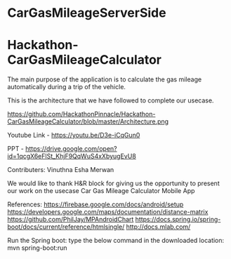 # CarGasMileageServerSide

# Hackathon-CarGasMileageCalculator

The main purpose of the application is to calculate the gas mileage automatically during a trip of the vehicle.

This is the architecture that we have followed to complete our usecase.

https://github.com/HackathonPinnacle/Hackathon-CarGasMileageCalculator/blob/master/Architecture.png

Youtube Link - https://youtu.be/D3e-iCqGun0

PPT - https://drive.google.com/open?id=1qcgX6eFlSt_KhjF9QqWuS4xXbyugEvU8

Contributers:
Vinuthna
Esha
Merwan

We would like to thank H&R block for giving us the opportunity to present our work on the usecase Car Gas Mileage Calculator Mobile App

References:
https://firebase.google.com/docs/android/setup
https://developers.google.com/maps/documentation/distance-matrix
https://github.com/PhilJay/MPAndroidChart
https://docs.spring.io/spring-boot/docs/current/reference/htmlsingle/
http://docs.mlab.com/

Run the Spring boot: type the below command in the downloaded location:
mvn spring-boot:run
